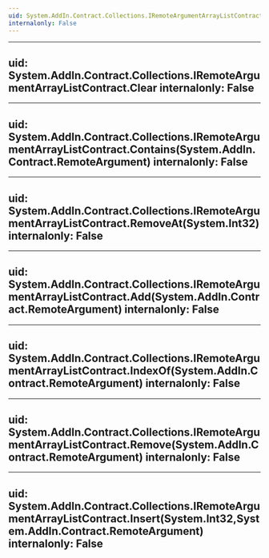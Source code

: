 ```yaml
---
uid: System.AddIn.Contract.Collections.IRemoteArgumentArrayListContract
internalonly: False
---
```


---
uid: System.AddIn.Contract.Collections.IRemoteArgumentArrayListContract.Clear
internalonly: False
---

---
uid: System.AddIn.Contract.Collections.IRemoteArgumentArrayListContract.Contains(System.AddIn.Contract.RemoteArgument)
internalonly: False
---

---
uid: System.AddIn.Contract.Collections.IRemoteArgumentArrayListContract.RemoveAt(System.Int32)
internalonly: False
---

---
uid: System.AddIn.Contract.Collections.IRemoteArgumentArrayListContract.Add(System.AddIn.Contract.RemoteArgument)
internalonly: False
---

---
uid: System.AddIn.Contract.Collections.IRemoteArgumentArrayListContract.IndexOf(System.AddIn.Contract.RemoteArgument)
internalonly: False
---

---
uid: System.AddIn.Contract.Collections.IRemoteArgumentArrayListContract.Remove(System.AddIn.Contract.RemoteArgument)
internalonly: False
---

---
uid: System.AddIn.Contract.Collections.IRemoteArgumentArrayListContract.Insert(System.Int32,System.AddIn.Contract.RemoteArgument)
internalonly: False
---

